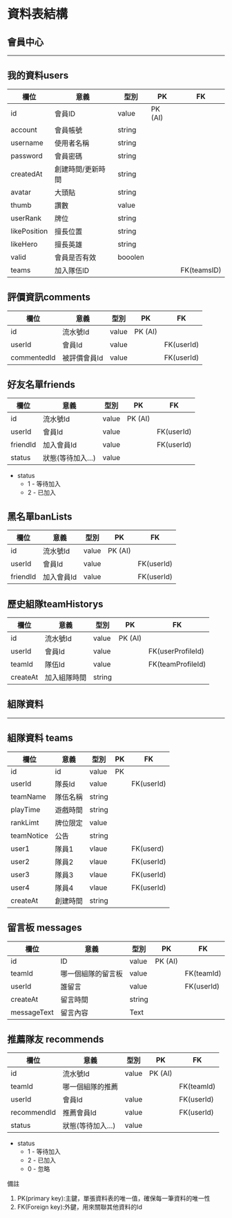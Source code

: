 # 資料表結構


## 會員中心

---

## 我的資料users

| 欄位 | 意義 | 型別 | PK | FK |
| --- | --- | --- | --- | --- |
| id | 會員ID | value | PK (AI) |  |
| account | 會員帳號 | string |  |  |
| username | 使用者名稱 | string |  |  |
| password | 會員密碼 | string |  |  |
| createdAt | 創建時間/更新時間 | string |  |  |
| avatar | 大頭貼 | string |  |  |
| thumb | 讚數 | value |  |  |
| userRank | 牌位 | string |  |  |
| likePosition | 擅長位置 | string |  |  |
| likeHero | 擅長英雄 | string |  |  |
| valid | 會員是否有效 | booolen |  |  |
| teams | 加入隊伍ID |  |  | FK(teamsID) |

## 評價資訊comments

| 欄位 | 意義 | 型別 | PK | FK |
| --- | --- | --- | --- | --- |
| id | 流水號Id | value | PK (AI) |  |
| userId | 會員Id | value |  | FK(userId) |
| commentedId | 被評價會員Id | value |  | FK(userId) |

## 好友名單friends

| 欄位 | 意義 | 型別 | PK | FK |
| --- | --- | --- | --- | --- |
| id | 流水號Id | value | PK (AI) |  |
| userId | 會員Id | value |  | FK(userId) |
| friendId | 加入會員Id | value |  | FK(userId) |
| status | 狀態(等待加入…) | value |  |  |
- status
    - 1 - 等待加入
    - 2 - 已加入

## 黑名單banLists

| 欄位 | 意義 | 型別 | PK | FK |
| --- | --- | --- | --- | --- |
| id | 流水號Id | value | PK (AI) |  |
| userId | 會員Id | value |  | FK(userId) |
| friendId | 加入會員Id | value |  | FK(userId) |

## 歷史組隊teamHistorys

| 欄位 | 意義 | 型別 | PK | FK |
| --- | --- | --- | --- | --- |
| id | 流水號Id | value | PK (AI) |  |
| userId | 會員Id | value |  | FK(userProfileId) |
| teamId | 隊伍Id | value |  | FK(teamProfileId) |
| createAt | 加入組隊時間 | string |  |  |

## 組隊資料

---

## 組隊資料 teams

| 欄位 | 意義 | 型別 | PK | FK |
| --- | --- | --- | --- | --- |
| id | id | value | PK |  |
| userId | 隊長Id | value |  | FK(userId) |
| teamName | 隊伍名稱 | string |  |  |
| playTime | 遊戲時間 | string |  |  |
| rankLimt | 牌位限定 | value |  |  |
| teamNotice | 公告 | string |  |  |
| user1 | 隊員1 | vlaue |  | FK(userd) |
| user2 | 隊員2 | vlaue |  | FK(userId) |
| user3 | 隊員3 | vlaue |  | FK(userId) |
| user4 | 隊員4 | vlaue |  | FK(userId) |
| createAt | 創建時間 | string |  |  |

## 留言板 messages

| 欄位 | 意義 | 型別 | PK | FK |
| --- | --- | --- | --- | --- |
| id | ID | value | PK (AI) |  |
| teamId | 哪一個組隊的留言板 | value |  | FK(teamId) |
| userId | 誰留言 | value |  | FK(userId) |
| createAt | 留言時間 | string |  |  |
| messageText | 留言內容 | Text |  |  |

## 推薦隊友 **recommends**

| 欄位 | 意義 | 型別 | PK | FK |
| --- | --- | --- | --- | --- |
| id | 流水號Id | value | PK (AI) |  |
| teamId | 哪一個組隊的推薦 |  |  | FK(teamId) |
| userId | 會員Id | value |  | FK(userId) |
| recommendId | 推薦會員Id | value |  | FK(userId) |
| status | 狀態(等待加入…) | value |  |  |
- status
    - 1 - 等待加入
    - 2 - 已加入
    - 0 - 忽略




備註

1. PK(primary key):主鍵，單張資料表的唯一值，確保每一筆資料的唯一性
2. FK(Foreign key):外鍵，用來關聯其他資料的Id